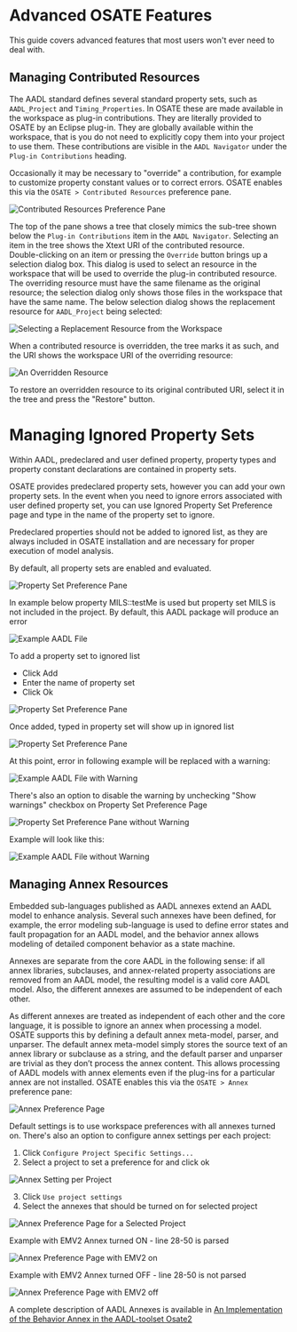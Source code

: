 # Advanced OSATE Features

This guide covers advanced features that most users won't ever need to deal with.

## Managing Contributed Resources
	
The AADL standard defines several standard property sets, such as `AADL_Project` and `Timing_Properties`.  In OSATE these are made available in the workspace as plug-in contributions.  They are literally
provided to OSATE by an Eclipse plug-in.  They are globally available within the workspace, that is you do not need to explicitly copy them into your project to use them.  These contributions are visible in the `AADL Navigator` under the `Plug-in Contributions` heading.

Occasionally it may be necessary to "override" a contribution, for example to customize property constant values or to correct errors.  OSATE enables this via the `OSATE > Contributed Resources` preference pane.  

![Contributed Resources Preference Pane](images/ContributedResourcesPreferencePane.png)

The top of the pane shows a tree that closely mimics the sub-tree shown below the `Plug-in Contributions` item in the `AADL Navigator`.  Selecting an item in the tree shows the Xtext URI of the contributed resource.  
Double-clicking on an item or pressing the `Override` button brings up a selection dialog box.  This dialog is used to select an resource in the workspace that will be used to override the plug-in contributed resource.
The overriding resource must have the same filename as the original resource; the selection dialog only shows those files in the workspace that have the same name.  The below selection dialog shows the replacement 
resource for `AADL_Project` being selected:

![Selecting a Replacement Resource from the Workspace](images/Selection.png)

When a contributed resource is overridden, the tree marks it as such, and the URI shows the workspace URI of the overriding resource:

![An Overridden Resource](images/Contributed2.png)

To restore an overridden resource to its original contributed URI, select it in the tree and press the "Restore" button. 

# Managing Ignored Property Sets

Within AADL, predeclared and user defined property, property types and property constant declarations are contained in property sets.

OSATE provides predeclared property sets, however you can add your own property sets. In the event when you need to ignore errors associated with user defined property set, you can use Ignored Property Set Preference page and type in the name of the property set to ignore. 

Predeclared properties should not be added to ignored list, as they are always included in OSATE installation and are necessary for proper execution of model analysis.

By default, all property sets are enabled and evaluated.

![Property Set Preference Pane](images/IgnoredPropertySetPreferencePane.jpg)

In example below property MILS::testMe is used but property set MILS is not included in the project. By default, this AADL package will produce an error

![Example AADL File](images/IgnoredPropertySetExampleError.jpeg)

To add a property set to ignored list
- Click Add
- Enter the name of property set
- Click Ok

![Property Set Preference Pane](images/AddPropertySet.jpg)

Once added, typed in property set will show up in ignored list

![Property Set Preference Pane](images/IgnoredPropertySetAdded.jpg)

At this point, error in following example will be replaced with a warning:

![Example AADL File with Warning](images/IgnoredPropertySetExampleWarning.jpeg)

There's also an option to disable the warning by unchecking "Show warnings" checkbox on Property Set Preference Page

![Property Set Preference Pane without Warning](images/IgnoredPropertySetPaneNoWarning.jpg)

Example will look like this:

![Example AADL File without Warning](images/IgnoredPropertySetExampleIgnored.jpeg)

## Managing Annex Resources
	
Embedded sub-languages published as AADL annexes extend an AADL model to enhance analysis. Several such annexes have been defined, for example, the error modeling sub-language is used to define error states and fault propagation for an AADL model, and the behavior annex allows modeling of detailed component behavior as a state machine. 

Annexes are separate from the core AADL in the following sense: if all annex libraries, subclauses, and annex-related property associations are removed from an AADL model, the resulting model is a valid core AADL model. Also, the different annexes are assumed to be independent of each other. 

As different annexes are treated as independent of each other and the core language, it is possible to ignore an annex when processing a model. OSATE supports this by defining a default annex meta-model, parser, and unparser. The default annex meta-model simply stores the source text of an annex library or subclause as a string, and the default parser and unparser are trivial as they don’t process the annex content. This allows processing of AADL models with annex elements even if the plug-ins for a particular annex are not installed. OSATE enables this via the `OSATE > Annex` preference pane:

![Annex Preference Page](images/AnnexPreferencePane.jpg)

Default settings is to use workspace preferences with all annexes turned on. There's also an option to configure annex settings per each project:

1. Click `Configure Project Specific Settings...`
2. Select a project to set a preference for and click ok

![Annex Setting per Project](images/AnnexPerProjectSetting.jpg)

3. Click `Use project settings`
4. Select the annexes that should be turned on for selected project

![Annex Preference Page for a Selected Project](images/AnnexProjectPreferencePane.jpg)

Example with EMV2 Annex turned ON - line 28-50 is parsed

![Annex Preference Page with EMV2 on](images/AnnexEMV2On.jpg)

Example with EMV2 Annex turned OFF - line 28-50 is not parsed

![Annex Preference Page with EMV2 off](images/AnnexEMV2Off.jpg)

A complete description of AADL Annexes is available in [An Implementation of the Behavior Annex in the AADL-toolset Osate2](https://resources.sei.cmu.edu/library/asset-view.cfm?assetid=74852)